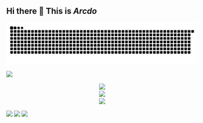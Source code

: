 ## Hi there 👋  **This is *Arcdo***


<!--
**arcdo/arcdo** is a ✨ _special_ ✨ repository because its `README.md` (this file) appears on your GitHub profile.

Here are some ideas to get you started:

- 🔭 I’m currently working on ...
- 🌱 I’m currently learning ...
- 👯 I’m looking to collaborate on ...
- 🤔 I’m looking for help with ...
- 💬 Ask me about ...
- 📫 How to reach me: ...
- 😄 Pronouns: ...
- ⚡ Fun fact: ...
-->


![](https://raw.githubusercontent.com/arcdo/arcdo/refs/heads/output/github-contribution-grid-snake.svg)

![](https://github-readme-stats.vercel.app/api?username=arcdo&count_private=true&show_icons=true&theme=transparent)

<div align="center"> <img src="https://github-readme-stats.vercel.app/api/top-langs/?username=arcdo&hide_title=true&hide_border=true&layout=compact&langs_count=6&text_color=000&icon_color=fff&bg_color=0,52fa5a,4dfcff,c64dff&theme=graywhite" /> </div>
<div align="center"> <img src="https://github-profile-trophy.vercel.app/?username=arcdo" /> </div>
<div align="center"> <img src="https://activity-graph.herokuapp.com/graph?username=arcdo&theme=xcode" /> </div>



<span > <img src="https://img.shields.io/badge/-HTML5-E34F26?style=flat-square&logo=html5&logoColor=white" /> <img src="https://img.shields.io/badge/-CSS3-1572B6?style=flat-square&logo=css3" /> <img src="https://img.shields.io/badge/-JavaScript-oringe?style=flat-square&logo=javascript" /> </span>
